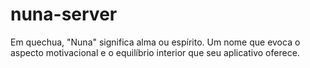 # nuna-server
Em quechua, "Nuna" significa alma ou espírito. Um nome que evoca o aspecto motivacional e o equilíbrio interior que seu aplicativo oferece.
